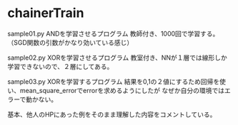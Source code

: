 # chainerTrain

sample01.py
ANDを学習させるプログラム
教師付き、1000回で学習する。（SGD関数の引数がかなり効いている感じ）

sample02.py
XORを学習させるプログラム
教室付き、NNが１層では線形しか学習できないので、２層にしてある。

sample03.py
XORを学習するプログラム
結果を0,1の２値にするため回帰を使い、mean_square_errorでerrorを求めるようにしたが
なぜか自分の環境ではエラーで動かない。


基本、他人のHPにあった例をそのまま理解した内容をコメントしている。


